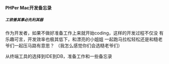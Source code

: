 
#### PHPer Mac开发备忘录

##### `工欲善其事必先利其器`

作为开发者，如果不做好准备工作上来就开始coding，这样的开发过程不仅没
有乐趣可言，开发效率也极其低下，和漂亮的小姐姐
一起跑马拉松轻松还是和糙老爷们一起压马路有意思？
（我怎么感觉你们会选糙老爷们）

从终端工具的选择到IDE到DB，准备工作和一些备忘录

